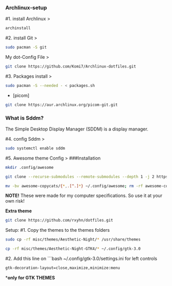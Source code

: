 ### Archlinux-setup
#1. install Archlinux >  
```bash 
archinstall 
``` 
#2. install Git > 
```bash 
sudo pacman -S git 
``` 
My dot-Config File > 
```bash
git clone https://github.com/Komi7/Archlinux-dotfiles.git
```
#3. Packages install >
```bash 
sudo pacman -S --needed - < packages.sh
``` 
* [picom]
```bash
git clone https://aur.archlinux.org/picom-git.git
```
### What is Sddm?
The Simple Desktop Display Manager (SDDM) is a display manager.

#4. config Sddm >
```bash 
sudo systemctl enable sddm 
``` 
#5. Awesome theme Config  >
###Installation
```bash
mkdir .config/awesome

git clone --recurse-submodules --remote-submodules --depth 1 -j 2 https://github.com/lcpz/awesome-copycats.git

mv -bv awesome-copycats/{*,.[^.]*} ~/.config/awesome; rm -rf awesome-copycats
```

**NOTE!** These were made for my computer specifications. So use it at your own risk! 

**Extra theme**
```bash
git clone https://github.com/rxyhn/dotfiles.git
```
Setup:
#1. Copy the themes to the themes folders
```bash
sudo cp -rf misc/themes/Aesthetic-Night/* /usr/share/themes

cp -rf misc/themes/Aesthetic-Night-GTK4/* ~/.config/gtk-3.0
```
#2. Add this line on ```bash ~/.config/gtk-3.0/settings.ini for left controls
```bash
gtk-decoration-layout=close,maximize,minimize:menu
```
***only for GTK THEMES**
